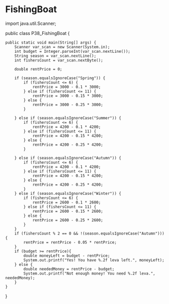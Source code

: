 # FishingBoat

import java.util.Scanner;

public class P38_FishingBoat {

    public static void main(String[] args) {
        Scanner var_scan = new Scanner(System.in);
        int budget = Integer.parseInt(var_scan.nextLine());
        String season = var_scan.nextLine();
        int fishersCount = var_scan.nextByte();

        double rentPrice = 0;

        if (season.equalsIgnoreCase("Spring")) {
            if (fishersCount <= 6) {
                rentPrice = 3000 - 0.1 * 3000;
            } else if (fishersCount <= 11) {
                rentPrice = 3000 - 0.15 * 3000;
            } else {
                rentPrice = 3000 - 0.25 * 3000;
            }

        } else if (season.equalsIgnoreCase("Summer")) {
            if (fishersCount <= 6) {
                rentPrice = 4200 - 0.1 * 4200;
            } else if (fishersCount <= 11) {
                rentPrice = 4200 - 0.15 * 4200;
            } else {
                rentPrice = 4200 - 0.25 * 4200;
            }

        } else if (season.equalsIgnoreCase("Autumn")) {
            if (fishersCount <= 6) {
                rentPrice = 4200 - 0.1 * 4200;
            } else if (fishersCount <= 11) {
                rentPrice = 4200 - 0.15 * 4200;
            } else {
                rentPrice = 4200 - 0.25 * 4200;
            }
        } else if (season.equalsIgnoreCase("Winter")) {
            if (fishersCount <= 6) {
                rentPrice = 2600 - 0.1 * 2600;
            } else if (fishersCount <= 11) {
                rentPrice = 2600 - 0.15 * 2600;
            } else {
                rentPrice = 2600 - 0.25 * 2600;
            }
        }
        if (fishersCount % 2 == 0 && !(season.equalsIgnoreCase("Autumn"))) {
            rentPrice = rentPrice - 0.05 * rentPrice;
        }
        if (budget >= rentPrice){
            double moneyLeft = budget - rentPrice;
            System.out.printf("Yes! You have %.2f leva left.", moneyLeft);
        } else {
            double neededMoney = rentPrice - budget;
            System.out.printf("Not enough money! You need %.2f leva.", neededMoney);
        }
    }

}
